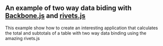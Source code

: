 ## An example of two way data biding with [Backbone.js](http://backbonejs.org) and [rivets.js](http://rivetsjs.com)

This example show how to create an interesting application that
calculates the total and subtotals of a table with two way data binding
using the amazing rivets.js
